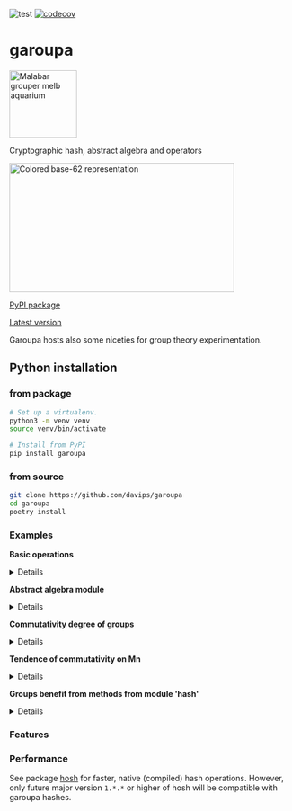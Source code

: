 ![test](https://github.com/davips/garoupa/workflows/test/badge.svg)
[![codecov](https://codecov.io/gh/davips/garoupa/branch/main/graph/badge.svg)](https://codecov.io/gh/davips/garoupa)

# garoupa
<p>
<a title="fir0002  flagstaffotos [at] gmail.com Canon 20D + Tamron 28-75mm f/2.8, GFDL 1.2 &lt;http://www.gnu.org/licenses/old-licenses/fdl-1.2.html&gt;, via Wikimedia Commons" href="https://commons.wikimedia.org/wiki/File:Malabar_grouper_melb_aquarium.jpg"><img width="120" alt="Malabar grouper melb aquarium" src="https://upload.wikimedia.org/wikipedia/commons/thumb/a/a7/Malabar_grouper_melb_aquarium.jpg/256px-Malabar_grouper_melb_aquarium.jpg"></a>
</p>

Cryptographic hash, abstract algebra and operators

<p>
<a href="https://github.com/davips/garoupa/blob/main/examples/frontimg.png">
<img src="https://raw.githubusercontent.com/davips/garoupa/main/examples/frontimg.png" alt="Colored base-62 representation" width="400" height="230">
</a>
</p>




[PyPI package](https://pypi.org/project/garoupa)

[Latest version](https://github.com/davips/garoupa)

Garoupa hosts also some niceties for group theory experimentation.

## Python installation
### from package
```bash
# Set up a virtualenv. 
python3 -m venv venv
source venv/bin/activate

# Install from PyPI
pip install garoupa
```

### from source
```bash
git clone https://github.com/davips/garoupa
cd garoupa
poetry install
```

### Examples
**Basic operations**
<details>
<p>

```python3
from garoupa import Hash

# Hashes can be multiplied.
from garoupa.hash import identity

a = Hash(blob=b"Some large binary content...")
b = Hash(blob=b"Some other binary content. Might be, e.g., an action or another large content.")
c = a * b
print(f"{a} * {b} = {c}")
"""
3dJZQ80zDmZ1hyah8Bj14GFU4gxRr7N2RY5My0iKJn0 * XdQj1SPgqbpRK2uFx4ShKttP6Mc0qHZgLdo6GTk6FO6 = bGkIRaQg4OOT21Ux5GBiP71v06XGkoiZQei1n3g9Izh
"""
```

```python3
print(~b)
# Multiplication can be reverted by the inverse hash. Zero is the identity hash.
print(f"{b} * {~b} = {b * ~b} = 0")
"""
R4J9jUDTFmjZqI7IpD3rrvVR4SA7opVCpZAu7ZnMID6
XdQj1SPgqbpRK2uFx4ShKttP6Mc0qHZgLdo6GTk6FO6 * R4J9jUDTFmjZqI7IpD3rrvVR4SA7opVCpZAu7ZnMID6 = 0000000000000000000000000000000000000000000 = 0
"""
```

```python3

print(f"{b} * {identity} = {b * identity} = b")
"""
XdQj1SPgqbpRK2uFx4ShKttP6Mc0qHZgLdo6GTk6FO6 * 0000000000000000000000000000000000000000000 = XdQj1SPgqbpRK2uFx4ShKttP6Mc0qHZgLdo6GTk6FO6 = b
"""
```

```python3

print(f"{c} * {~b} = {c * ~b} = {a} = a")
"""
bGkIRaQg4OOT21Ux5GBiP71v06XGkoiZQei1n3g9Izh * R4J9jUDTFmjZqI7IpD3rrvVR4SA7opVCpZAu7ZnMID6 = 3dJZQ80zDmZ1hyah8Bj14GFU4gxRr7N2RY5My0iKJn0 = 3dJZQ80zDmZ1hyah8Bj14GFU4gxRr7N2RY5My0iKJn0 = a
"""
```

```python3

print(f"{~a} * {c} = {~a * c} = {b} = b")
"""
v4QJKocAsbzzSMQre5nY8gxZvRtBgXkYQPn1d5wld4i * bGkIRaQg4OOT21Ux5GBiP71v06XGkoiZQei1n3g9Izh = XdQj1SPgqbpRK2uFx4ShKttP6Mc0qHZgLdo6GTk6FO6 = XdQj1SPgqbpRK2uFx4ShKttP6Mc0qHZgLdo6GTk6FO6 = b
"""
```

```python3

# Division is shorthand for reversion.
print(f"{c} / {b} = {c / b} = a")
"""
bGkIRaQg4OOT21Ux5GBiP71v06XGkoiZQei1n3g9Izh / XdQj1SPgqbpRK2uFx4ShKttP6Mc0qHZgLdo6GTk6FO6 = 3dJZQ80zDmZ1hyah8Bj14GFU4gxRr7N2RY5My0iKJn0 = a
"""
```

```python3

# Hash multiplication is not expected to be commutative.
print(f"{a * b} != {b * a}")
"""
bGkIRaQg4OOT21Ux5GBiP71v06XGkoiZQei1n3g9Izh != bGkIRaQg4OOT21Ux5GBiP7gof9J9FBHFaFtRUHFijIu
"""
```

```python3

# Hash multiplication is associative.
print(f"{a * (b * c)} = {(a * b) * c}")
"""
Dpki8EEC2ODuthyLOEqrbQBqQnXEv7LZ5GWUBy9Xr7s = Dpki8EEC2ODuthyLOEqrbQBqQnXEv7LZ5GWUBy9Xr7s
"""
```

```python3


```


</p>
</details>

**Abstract algebra module**
<details>
<p>

```python3
from itertools import islice
from math import factorial

from garoupa.algebra.cyclic import Z
from garoupa.algebra.dihedral import D
from garoupa.algebra.symmetric import Perm
from garoupa.algebra.symmetric import S

# Direct product between:
#   symmetric group S4;
#   cyclic group Z5; and,
#   dihedral group D4.
G = S(4) * Z(5) * D(4)
print(G)
"""
S4×Z5×D4
"""
```

```python3

# Operating over 5 sampled pairs.
for a, b in islice(zip(G, G), 0, 5):
    print(a, "*", b, "=", a * b, sep="\t")
"""
«[1, 0, 3, 2], 3, s6»	*	«[2, 1, 0, 3], 1, s0»	=	«[3, 0, 1, 2], 4, r2»
«[0, 1, 3, 2], 3, s7»	*	«[2, 0, 3, 1], 3, s3»	=	«[3, 0, 2, 1], 1, r0»
«[2, 1, 0, 3], 1, s7»	*	«[0, 1, 2, 3], 0, s2»	=	«[2, 1, 0, 3], 1, r1»
«[0, 2, 1, 3], 1, r4»	*	«[3, 0, 2, 1], 3, r2»	=	«[3, 0, 1, 2], 4, r2»
«[0, 3, 1, 2], 2, r6»	*	«[3, 1, 0, 2], 1, r4»	=	«[2, 3, 0, 1], 3, r2»
"""
```

```python3

# Operator ~ is another way of sampling.
G = S(12)
print(~G)
"""
[0, 11, 8, 2, 1, 9, 7, 4, 10, 6, 3, 5]
"""
```

```python3

# Manual element creation.
last_perm_i = factorial(12) - 1
a = Perm(i=last_perm_i, n=12)
print("Last element of S35:", a)
"""
Last element of S35: [11, 10, 9, 8, 7, 6, 5, 4, 3, 2, 1, 0]
"""
```

```python3

# Inverse element. Group S4.
a = Perm(i=21, n=4)
b = Perm(i=17, n=4)
print(a, "*", ~a, "=", (a * ~a).i, "=", a * ~a, "= identity")
"""
[1, 3, 2, 0] * [3, 0, 2, 1] = 0 = [0, 1, 2, 3] = identity
"""
```

```python3

print(a, "*", b, "=", a * b)
"""
[1, 3, 2, 0] * [1, 2, 3, 0] = [3, 2, 0, 1]
"""
```

```python3

print(a, "*", b, "*", ~b, "=", a * b * ~b, "= a")
"""
[1, 3, 2, 0] * [1, 2, 3, 0] * [3, 0, 1, 2] = [1, 3, 2, 0] = a
"""
```


</p>
</details>

**Commutativity degree of groups**
<details>
<p>

```python3

from garoupa.algebra.cyclic import Z
from garoupa.algebra.dihedral import D
from garoupa.algebra.matrix.m import M


def traverse(G):
    i, count = G.order, G.order
    for idx, a in enumerate(G.sorted()):
        for b in list(G.sorted())[idx + 1:]:
            if a * b == b * a:
                count += 2
            i += 2
    print(f"|{G}| = ".rjust(20, ' '),
          f"{G.order}:".ljust(10, ' '),
          f"{count}/{i}:".rjust(15, ' '), f"  {G.bits} bits",
          f"\t{100 * count / i} %", sep="")


# Dihedral
traverse(D(8))
"""
             |D8| = 16:              112/256:  4.0 bits	43.75 %
"""
```

```python3
traverse(D(8) ^ 2)
"""
          |D8×D8| = 256:         12544/65536:  8.0 bits	19.140625 %
"""
```

```python3

# Z4!
traverse(Z(4) * Z(3) * Z(2))
"""
       |Z4×Z3×Z2| = 24:              576/576:  4.584962500721157 bits	100.0 %
"""
```

```python3

# M 3x3 %4
traverse(M(3, 4))

# Large groups (sampling is needed).
Gs = [D(8) ^ 3, D(8) ^ 4, D(8) ^ 5]
for G in Gs:
    i, count = 0, 0
    for a, b in zip(G, G):
        if a * b == b * a:
            count += 1
        if i >= 10_000:
            break
        i += 1
    print(f"|{G}| = ".rjust(20, ' '),
          f"{G.order}:".ljust(10, ' '),
          f"{count}/{i}:".rjust(15, ' '), f"  {G.bits} bits",
          f"\t~{100 * count / i} %", sep="")
"""
           |M3%4| = 64:            2560/4096:  6.0 bits	62.5 %
       |D8×D8×D8| = 4096:          854/10000:  12.0 bits	~8.54 %
    |D8×D8×D8×D8| = 65536:         351/10000:  16.0 bits	~3.51 %
 |D8×D8×D8×D8×D8| = 1048576:       164/10000:  20.0 bits	~1.64 %
"""
```


</p>
</details>

**Tendence of commutativity on Mn**
<details>
<p>

```python3
from itertools import chain

from garoupa.algebra.matrix.m import M
from garoupa.algebra.matrix.m8bit import M8bit


def traverse(G):
    i, count = G.order, G.order
    for idx, a in enumerate(G.sorted()):
        for b in list(G.sorted())[idx + 1:]:
            if a * b == b * a:
                count += 2
            i += 2
    print(f"|{G}| = ".rjust(20, ' '),
          f"{G.order}:".ljust(10, ' '),
          f"{count}/{i}:".rjust(15, ' '), f"  {G.bits} bits",
          f"\t{100 * count / i} %", sep="")


M1_4 = map(M, range(1, 5))
for G in chain(M1_4, [M8bit(), M(5)]):
    traverse(G)
# ...
for G in map(M, range(6, 11)):
    i, count = 0, 0
    for a, b in zip(G, G):
        if a * b == b * a:
            count += 1
        i += 1
        if i >= 1_000_000:
            break
    print(f"|{G}| = ".rjust(20, ' '),
          f"{G.order}:".ljust(10, ' '),
          f"{count}/{i}:".rjust(15, ' '), f"  {G.bits} bits",
          f"\t~{100 * count / i} %", sep="")

"""
|M1| = 1:                        1/1:  0 bits	100.0 %
|M2| = 2:                        4/4:  1 bits	100.0 %
|M3| = 8:                      40/64:  3 bits	62.5 %
|M4| = 64:                 1024/4096:  6 bits	25.0 %
|M8bit| = 256:              14848/65536:  8 bits	22.65625 %
|M5| = 1024:           62464/1048576:  10 bits	5.95703125 %
|M6| = 32768:              286/32768:  15 bits	0.872802734375 %
|M7| = 2097152:          683/1000000:  21 bits	0.0683 %
|M8| = 268435456:         30/1000000:  28 bits	0.003 %
|M9| = 68719476736:        1/1000000:  36 bits	0.0001 %
|M10| = 35184372088832:     0/1000000:  45 bits	0.0 %
"""
```
</p>
</details>

**Groups benefit from methods from module 'hash'**
<details>
<p>

```python3
from garoupa.algebra.matrix import M
m = ~M(23)
print(repr(m.hash))
```
<a href="https://github.com/davips/garoupa/blob/main/examples/7KDd8TiA3S11QTkUid2wy87DQIeGQ35vB1bsP5Y6DjZ.png">
<img src="https://raw.githubusercontent.com/davips/garoupa/main/examples/7KDd8TiA3S11QTkUid2wy87DQIeGQ35vB1bsP5Y6DjZ.png" alt="Colored base-62 representation" width="380" height="18">
</a>
</p>
</details>


### Features


### Performance
See package [hosh](https://pypi.org/project/hosh) for faster, native (compiled) hash operations.
However, only future major version `1.*.*` or higher of hosh will be compatible with garoupa hashes.
